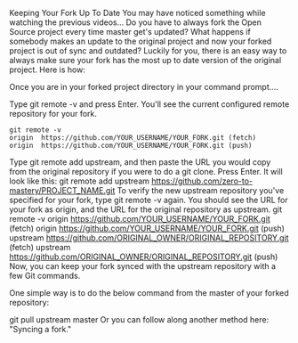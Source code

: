 Keeping Your Fork Up To Date
You may have noticed something while watching the previous videos... Do you have to always fork the Open Source project every time master get's updated? What happens if somebody makes an update to the original project and now your forked project is out of sync and outdated? Luckily for you, there is an easy way to always make sure your fork has the most up to date version of the original project. Here is how:

Once you are in your forked project directory in your command prompt....

Type git remote -v and press Enter. You'll see the current configured remote repository for your fork.
```
git remote -v
origin  https://github.com/YOUR_USERNAME/YOUR_FORK.git (fetch)
origin  https://github.com/YOUR_USERNAME/YOUR_FORK.git (push)
```

Type git remote add upstream, and then paste the URL you would copy from the original repository if you were to do a git clone. Press Enter. It will look like this:
git remote add upstream https://github.com/zero-to-mastery/PROJECT_NAME.git
To verify the new upstream repository you've specified for your fork, type git remote -v again. You should see the URL for your fork as origin, and the URL for the original repository as upstream.
git remote -v
origin    https://github.com/YOUR_USERNAME/YOUR_FORK.git (fetch)
origin    https://github.com/YOUR_USERNAME/YOUR_FORK.git (push)
upstream  https://github.com/ORIGINAL_OWNER/ORIGINAL_REPOSITORY.git (fetch)
upstream  https://github.com/ORIGINAL_OWNER/ORIGINAL_REPOSITORY.git (push)
Now, you can keep your fork synced with the upstream repository with a few Git commands.

One simple way is to do the below command from the master of your forked repository: 

git pull upstream master
Or you can follow along another method here: "Syncing a fork."